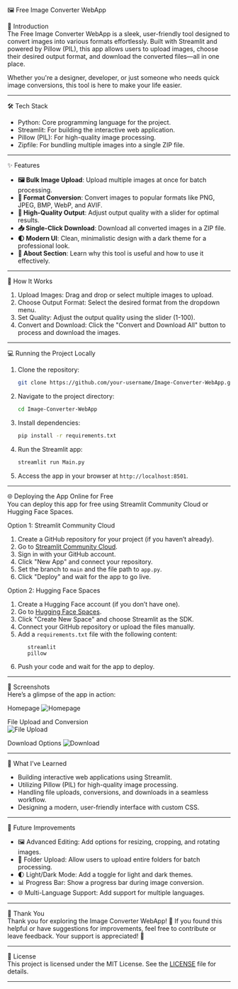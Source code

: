 
🖼️ Free Image Converter WebApp  

🌟 Introduction  
The Free Image Converter WebApp is a sleek, user-friendly tool designed to convert images into various formats effortlessly. Built with Streamlit and powered by Pillow (PIL), this app allows users to upload images, choose their desired output format, and download the converted files—all in one place.  

Whether you're a designer, developer, or just someone who needs quick image conversions, this tool is here to make your life easier.  

---

🛠️ Tech Stack  
- Python: Core programming language for the project.  
- Streamlit: For building the interactive web application.  
- Pillow (PIL): For high-quality image processing.  
- Zipfile: For bundling multiple images into a single ZIP file.  

---

✨ Features  
- **🖼️ Bulk Image Upload**: Upload multiple images at once for batch processing.  
- **🔄 Format Conversion**: Convert images to popular formats like PNG, JPEG, BMP, WebP, and AVIF.  
- **🎨 High-Quality Output**: Adjust output quality with a slider for optimal results.  
- **📥 Single-Click Download**: Download all converted images in a ZIP file.  
- **🌓 Modern UI**: Clean, minimalistic design with a dark theme for a professional look.  
- **📝 About Section**: Learn why this tool is useful and how to use it effectively.  

---

🚀 How It Works  
1. Upload Images: Drag and drop or select multiple images to upload.  
2. Choose Output Format: Select the desired format from the dropdown menu.  
3. Set Quality: Adjust the output quality using the slider (1-100).  
4. Convert and Download: Click the "Convert and Download All" button to process and download the images.  

---

💻 Running the Project Locally  
1. Clone the repository:  
   ```bash  
   git clone https://github.com/your-username/Image-Converter-WebApp.git  
   ```  
2. Navigate to the project directory:  
   ```bash  
   cd Image-Converter-WebApp  
   ```  
3. Install dependencies:  
   ```bash  
   pip install -r requirements.txt  
   ```  
4. Run the Streamlit app:  
   ```bash  
   streamlit run Main.py  
   ```  
5. Access the app in your browser at `http://localhost:8501`.  

---

🌐 Deploying the App Online for Free  
You can deploy this app for free using Streamlit Community Cloud or Hugging Face Spaces.  

Option
 1: Streamlit Community Cloud  
1. Create a GitHub repository for your project (if you haven’t already).  
2. Go to [Streamlit Community Cloud](https://share.streamlit.io/).  
3. Sign in with your GitHub account.  
4. Click "New App" and connect your repository.  
5. Set the branch to `main` and the file path to `app.py`.  
6. Click "Deploy" and wait for the app to go live.  

Option 2: Hugging Face Spaces
1. Create a Hugging Face account (if you don’t have one).  
2. Go to [Hugging Face Spaces](https://huggingface.co/spaces).  
3. Click "Create New Space" and choose Streamlit as the SDK.  
4. Connect your GitHub repository or upload the files manually.  
5. Add a `requirements.txt` file with the following content:  
   ```plaintext
      streamlit
      pillow
   ```
6. Push your code and wait for the app to deploy.  

---

📸 Screenshots  
Here’s a glimpse of the app in action:  

Homepage
![Homepage](./assets/screenshot_home.png)  

File Upload and Conversion  
![File Upload](./assets/screenshot_upload.png)  

Download Options
![Download](./assets/screenshot_download.png)  

---

🌱 What I’ve Learned  
- Building interactive web applications using Streamlit.  
- Utilizing Pillow (PIL) for high-quality image processing.  
- Handling file uploads, conversions, and downloads in a seamless workflow.  
- Designing a modern, user-friendly interface with custom CSS.  

---

🚀 Future Improvements  
- 🖼️ Advanced Editing: Add options for resizing, cropping, and rotating images.  
- 📁 Folder Upload: Allow users to upload entire folders for batch processing.  
- 🌓 Light/Dark Mode: Add a toggle for light and dark themes.  
- 📊 Progress Bar: Show a progress bar during image conversion.  
- 🌐 Multi-Language Support: Add support for multiple languages.  

---

🙏 Thank You  
Thank you for exploring the Image Converter WebApp! 💖 If you found this helpful or have suggestions for improvements, feel free to contribute or leave feedback. Your support is appreciated! 🚀  

---

📄 License  
This project is licensed under the MIT License. See the [LICENSE](LICENSE) file for details.  

---